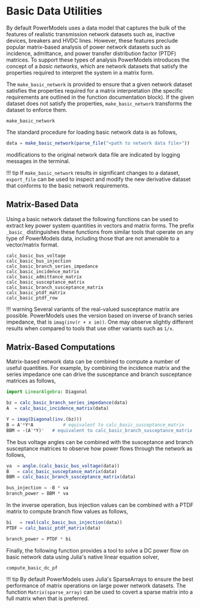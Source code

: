 # Basic Data Utilities

By default PowerModels uses a data model that captures the bulk of the features
of realistic transmission network datasets such as, inactive devices, breakers
and HVDC lines. However, these features preclude popular matrix-based
analysis of power network datasets such as incidence, admittance, and power
transfer distribution factor (PTDF) matrices. To support these types of
analysis PowerModels introduces the concept of a _basic networks_, which are
network datasets that satisfy the properties required to interpret the system
in a matrix form.

The `make_basic_network` is provided to ensure that a given network dataset
satisfies the properties required for a matrix interpretation (the specific
requirements are outlined in the function documentation block). If the given
dataset does not satisfy the properties, `make_basic_network` transforms the
dataset to enforce them.

```@docs
make_basic_network
```

The standard procedure for loading basic network data is as follows,
```julia
data = make_basic_network(parse_file("<path to network data file>"))
```
modifications to the original network data file are indicated by logging
messages in the terminal.

!!! tip
    If `make_basic_network` results in significant changes to a dataset,
    `export_file` can be used to inspect and modify the new derivative dataset
    that conforms to the basic network requirements.


## Matrix-Based Data

Using a basic network dataset the following functions can be used to extract
key power system quantities in vectors and matrix forms. The prefix `_basic_`
distinguishes these functions from similar tools that operate on any type of
PowerModels data, including those that are not amenable to a vector/matrix
format.

```@docs
calc_basic_bus_voltage
calc_basic_bus_injection
calc_basic_branch_series_impedance
calc_basic_incidence_matrix
calc_basic_admittance_matrix
calc_basic_susceptance_matrix
calc_basic_branch_susceptance_matrix
calc_basic_ptdf_matrix
calc_basic_ptdf_row
```

!!! warning
    Several variants of the real-valued susceptance matrix are possible.
    PowerModels uses the version based on inverse of branch series impedance,
    that is `imag(inv(r + x im))`. One may observe slightly different results
    when compared to tools that use other variants such as `1/x`.


## Matrix-Based Computations

Matrix-based network data can be combined to compute a number of useful
quantities. For example, by combining the incidence matrix and the series
impedance one can drive the susceptance and branch susceptance matrices as follows,

```julia
import LinearAlgebra: Diagonal

bz = calc_basic_branch_series_impedance(data)
A  = calc_basic_incidence_matrix(data)

Y = imag(Diagonal(inv.(bz)))
B = A'*Y*A           # equivalent to calc_basic_susceptance_matrix
BBM = -(A'*Y)'   # equivalent to calc_basic_branch_susceptance_matrix
```

The bus voltage angles can be combined with the susceptance and branch susceptance
matrices to observe how power flows through the network as follows,

```julia
va  = angle.(calc_basic_bus_voltage(data))
B   = calc_basic_susceptance_matrix(data)
BBM = calc_basic_branch_susceptance_matrix(data)

bus_injection = -B * va
branch_power = BBM * va
```

In the inverse operation, bus injection values can be combined with a PTDF matrix to compute branch flow values as follows,

```julia
bi   = real(calc_basic_bus_injection(data))
PTDF = calc_basic_ptdf_matrix(data)

branch_power = PTDF * bi
```

Finally, the following function provides a tool to solve a DC power flow on
basic network data using Julia's native linear equation solver,

```@docs
compute_basic_dc_pf
```

!!! tip
    By default PowerModels uses Julia's SparseArrays to ensure the best
    performance of matrix operations on large power network datasets.
    The function `Matrix(sparse_array)` can be used to covert a sparse matrix
    into a full matrix when that is preferred.

